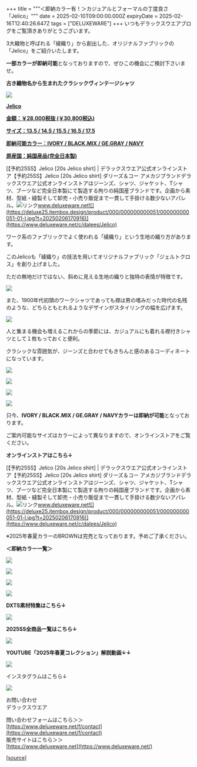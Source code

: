 +++
title = """＜即納カラー有！＞カジュアルとフォーマルの丁度良さ「Jelico」"""
date = 2025-02-10T09:00:00.000Z
expiryDate = 2025-02-16T12:40:26.647Z
tags = ["DELUXEWARE"]
+++
いつもデラックスウエアブログをご覧頂きありがとうございます。

3大織物と呼ばれる「綾織り」から創出した、オリジナルファブリックの「Jelico」をご紹介いたします。

**一部カラーが即納可能**となっておりますので、ぜひこの機会にご検討下さいませ。

**古き織物名から生まれたクラシックヴィンテージシャツ**

[![](https://stat.ameba.jp/user_images/20250210/14/deluxeware/86/ca/j/o0800080015542681232.jpg)](https://stat.ameba.jp/user_images/20250210/14/deluxeware/86/ca/j/o0800080015542681232.jpg)

**[Jelico](https://www.deluxeware.net/c/dalees/Jelico)**

**[金額：￥28,000税抜 (￥30,800税込)](https://www.deluxeware.net/c/dalees/Jelico)**

**[サイズ：13.5 / 14.5 / 15.5 / 16.5 / 17.5](https://www.deluxeware.net/c/dalees/Jelico)**

**[即納可能カラー：IVORY / BLACK.MIX / GE.GRAY / NAVY](https://www.deluxeware.net/c/dalees/Jelico)**

**[原産国：純国産品(完全日本製)](https://www.deluxeware.net/c/dalees/Jelico)**

[【予約25SS】Jelico \[20s Jelico shirt\] | デラックスウエア公式オンラインストア【予約25SS】Jelico \[20s Jelico shirt\] ダリーズ＆コー アメカジブランドデラックスウエア公式オンラインストアはジーンズ、シャツ、ジャケット、Tシャツ、ブーツなど完全日本製にて製造する拘りの純国産ブランドです。企画から素材、型紙・縫製そして卸売・小売り販促まで一貫して手掛ける数少ないアパレル。![リンク](https://c.stat100.ameba.jp/ameblo/symbols/v3.20.0/svg/gray/editor_link.svg)www.deluxeware.net![](https://deluxe25.itembox.design/product/000/000000000051/000000000051-01-l.jpg?t=20250206170916)](https://www.deluxeware.net/c/dalees/Jelico)

ワーク系のファブリックでよく使われる「綾織り」という生地の織り方があります。

このJelicoも「綾織り」の技法を用いてオリジナルファブリック「ジェルトクロス」を創り上げました。

ただの無地だけではない、斜めに見える生地の織りと独特の表情が特徴です。

[![](https://stat.ameba.jp/user_images/20250210/14/deluxeware/93/dc/j/o0800080015542685670.jpg)](https://stat.ameba.jp/user_images/20250210/14/deluxeware/93/dc/j/o0800080015542685670.jpg)

また、1900年代初頭のワークシャツであっても襟は男の嗜みだった時代の名残のような、どちらともとれるようなデザインがスタイリングの幅を広げます。

[![](https://stat.ameba.jp/user_images/20250210/14/deluxeware/ba/1f/j/o0800080015542679226.jpg)](https://stat.ameba.jp/user_images/20250210/14/deluxeware/ba/1f/j/o0800080015542679226.jpg)

人と集まる機会も増えるこれからの季節には、カジュアルにも着れる襟付きシャツとして１枚もっておくと便利。

クラシックな雰囲気が、ジーンズと合わせてもきちんと感のあるコーディネートになっています。

[![](https://stat.ameba.jp/user_images/20250210/15/deluxeware/c5/12/j/o0800106615542687523.jpg)](https://stat.ameba.jp/user_images/20250210/15/deluxeware/c5/12/j/o0800106615542687523.jpg)

[![](https://stat.ameba.jp/user_images/20250210/14/deluxeware/c2/c7/j/o0800100015542679225.jpg)](https://stat.ameba.jp/user_images/20250210/14/deluxeware/c2/c7/j/o0800100015542679225.jpg)

[![](https://stat.ameba.jp/user_images/20250210/14/deluxeware/49/c1/j/o0800080015542679228.jpg)](https://stat.ameba.jp/user_images/20250210/14/deluxeware/49/c1/j/o0800080015542679228.jpg)

[![](https://stat.ameba.jp/user_images/20250210/14/deluxeware/20/80/j/o0800120015542679231.jpg)](https://stat.ameba.jp/user_images/20250210/14/deluxeware/20/80/j/o0800120015542679231.jpg)

只今、**IVORY / BLACK.MIX / GE.GRAY / NAVYカラーは即納が可能**となっております。

ご案内可能なサイズはカラーによって異なりますので、オンラインストアをご覧ください。

**オンラインストアはこちら↓**

[【予約25SS】Jelico \[20s Jelico shirt\] | デラックスウエア公式オンラインストア【予約25SS】Jelico \[20s Jelico shirt\] ダリーズ＆コー アメカジブランドデラックスウエア公式オンラインストアはジーンズ、シャツ、ジャケット、Tシャツ、ブーツなど完全日本製にて製造する拘りの純国産ブランドです。企画から素材、型紙・縫製そして卸売・小売り販促まで一貫して手掛ける数少ないアパレル。![リンク](https://c.stat100.ameba.jp/ameblo/symbols/v3.20.0/svg/gray/editor_link.svg)www.deluxeware.net![](https://deluxe25.itembox.design/product/000/000000000051/000000000051-01-l.jpg?t=20250206170916)](https://www.deluxeware.net/c/dalees/Jelico)

※2025年春夏カラーのBROWNは完売となっております。予めご了承ください。

**＜即納カラー一覧＞**

[![](https://stat.ameba.jp/user_images/20250210/14/deluxeware/86/ca/j/o0800080015542681232.jpg)](https://stat.ameba.jp/user_images/20250210/14/deluxeware/86/ca/j/o0800080015542681232.jpg)

[![](https://stat.ameba.jp/user_images/20250210/15/deluxeware/a9/79/j/o0800080015542689431.jpg)](https://stat.ameba.jp/user_images/20250210/15/deluxeware/a9/79/j/o0800080015542689431.jpg)

[![](https://stat.ameba.jp/user_images/20250210/15/deluxeware/bd/50/j/o0800080015542689438.jpg)](https://stat.ameba.jp/user_images/20250210/15/deluxeware/bd/50/j/o0800080015542689438.jpg)

[![](https://stat.ameba.jp/user_images/20250210/15/deluxeware/52/98/j/o0800080015542689446.jpg)](https://stat.ameba.jp/user_images/20250210/15/deluxeware/52/98/j/o0800080015542689446.jpg)

**DXTS素材特集はこちら↓**

[![](https://stat.ameba.jp/user_images/20250207/14/deluxeware/a5/d7/j/o1200050015541564356.jpg)](https://www.deluxeware.net/c/tokusyu_yoyaku)

**2025SS全商品一覧はこちら↓**

[![](https://stat.ameba.jp/user_images/20250114/17/deluxeware/cf/2d/j/o1200050015533133265.jpg?caw=800)](https://www.deluxeware.net/c/2025SSreserve)

**YOUTUBE「2025年春夏コレクション」解説動画↓↓**

**[![](https://stat.ameba.jp/user_images/20250108/16/deluxeware/ac/cf/j/o1200050015530951038.jpg?caw=800)](https://www.youtube.com/playlist?list=PLmcuUjZ67rhnclr762_W-zDg7FyyrNvqF)**

インスタグラムはこちら↓

[![](https://stat.ameba.jp/user_images/20240315/15/deluxeware/04/7f/j/o0800026015413271803.jpg?caw=800)](https://www.instagram.com/deluxeware/?hl=ja)

お問い合わせ  
デラックスウエア

問い合わせフォームはこちら＞＞  
[https://www.deluxeware.net/f/contact](https://www.deluxeware.net/f/contact)  
販売サイトはこちら＞＞  
[https://www.deluxeware.net](https://www.deluxeware.net/)

[[source]](https://ameblo.jp/deluxeware/entry-12885888259.html)
